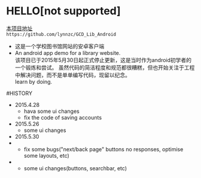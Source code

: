 # HELLO[not supported]
[本项目地址](https://github.com/lynnzc/GCD_Lib_Android "悬停显示")  
`https://github.com/lynnzc/GCD_Lib_Android `  
- 这是一个学校图书馆网站的安卓客户端     
- An android app demo for a library website.    
该项目已于2015年5月30日起正式停止更新，这是当时作为android初学者的一个锻炼和尝试。  虽然代码的简洁程度和规范都很糟糕，但也开始关注于工程中解决问题，而不是单单编写代码，现留以纪念。  
learn by doing.

#HISTORY
   - 2015.4.28  
      - hava some ui changes  
      - fix the code of saving accounts  
   - 2015.5.26
      - some ui changes
   - 2015.5.30
   -  - fix some bugs("next/back page" buttons no responses, optimise some layouts, etc)
   -  - some ui changes(buttons, searchbar, etc)

